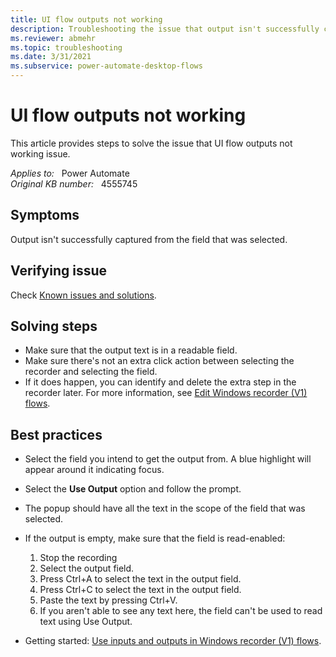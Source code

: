 ```yaml
---
title: UI flow outputs not working
description: Troubleshooting the issue that output isn't successfully captured from the field that was selected.
ms.reviewer: abmehr
ms.topic: troubleshooting
ms.date: 3/31/2021
ms.subservice: power-automate-desktop-flows
---
```

# UI flow outputs not working

This article provides steps to solve the issue that UI flow outputs not working issue.

_Applies to:_ &nbsp; Power Automate  
_Original KB number:_ &nbsp; 4555745

## Symptoms

Output isn't successfully captured from the field that was selected.

## Verifying issue

Check [Known issues and solutions](/power-automate/desktop-flows/create-desktop#known-issues-and-solutions).

## Solving steps

- Make sure that the output text is in a readable field.
- Make sure there's not an extra click action between selecting the recorder and selecting the field.
- If it does happen, you can identify and delete the extra step in the recorder later. For more information, see [Edit Windows recorder (V1) flows](/power-automate/desktop-flows/edit-desktop).

## Best practices

- Select the field you intend to get the output from. A blue highlight will appear around it indicating focus.
- Select the **Use Output** option and follow the prompt.
- The popup should have all the text in the scope of the field that was selected.
- If the output is empty, make sure that the field is read-enabled:

  1. Stop the recording
  2. Select the output field.
  3. Press Ctrl+A to select the text in the output field.
  4. Press Ctrl+C to select the text in the output field.
  5. Paste the text by pressing Ctrl+V.
  6. If you aren't able to see any text here, the field can't be used to read text using Use Output.

- Getting started: [Use inputs and outputs in Windows recorder (V1) flows](/power-automate/desktop-flows/inputs-outputs-desktop).

